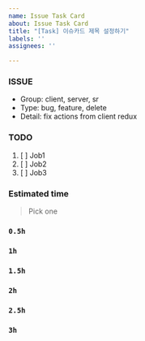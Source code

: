 ```yaml
---
name: Issue Task Card
about: Issue Task Card
title: "[Task] 이슈카드 제목 설정하기"
labels: ''
assignees: ''

---
```


### ISSUE
- Group: client, server, sr
- Type: bug, feature, delete
- Detail: fix actions from client redux

### TODO
 1. [ ] Job1
 2. [ ] Job2
 3. [ ] Job3

### Estimated time
> Pick one

### `0.5h`

### `1h`

### `1.5h`
### `2h`
### `2.5h`
### `3h`

